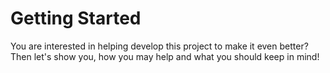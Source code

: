 # Getting Started
You are interested in helping develop this project to make it even better? Then let's show you, how you may help and what you should keep in mind!